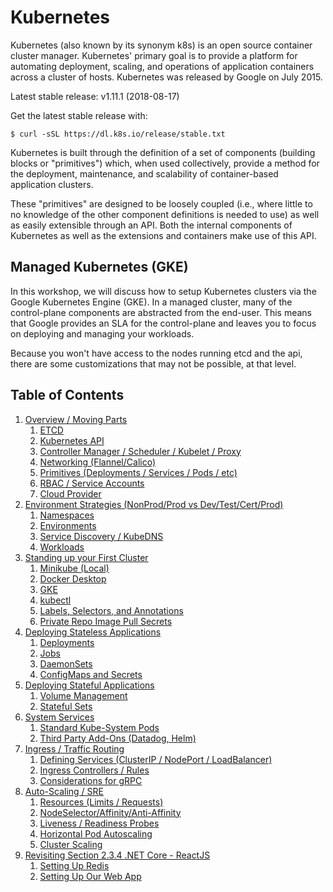 # Kubernetes

Kubernetes (also known by its synonym k8s) is an open source container cluster manager. Kubernetes' primary goal is to provide a platform for automating deployment, scaling, and operations of application containers across a cluster of hosts. Kubernetes was released by Google on July 2015.

Latest stable release: v1.11.1 (2018-08-17)

Get the latest stable release with:
```
$ curl -sSL https://dl.k8s.io/release/stable.txt
```

Kubernetes is built through the definition of a set of components (building blocks or "primitives") which, when used collectively, provide a method for the deployment, maintenance, and scalability of container-based application clusters.

These "primitives" are designed to be loosely coupled (i.e., where little to no knowledge of the other component definitions is needed to use) as well as easily extensible through an API. Both the internal components of Kubernetes as well as the extensions and containers make use of this API.

## Managed Kubernetes (GKE)

In this workshop, we will discuss how to setup Kubernetes clusters via the Google Kubernetes Engine (GKE). In a managed cluster, many of the control-plane components are abstracted from the end-user. This means that Google provides an SLA for the control-plane and leaves you to focus on deploying and managing your workloads.

Because you won't have access to the nodes running etcd and the api, there are some customizations that may not be possible, at that level. 

## Table of Contents

1. [Overview / Moving Parts](01_overview)
   1. [ETCD](01_overview/01_etcd.md)
   2. [Kubernetes API](01_overview/02_kubernetes_api.md)
   3. [Controller Manager / Scheduler / Kubelet / Proxy](01_overview/03_controller_manager-scheduler-kubelet-proxy.md)
   4. [Networking (Flannel/Calico)](01_overview/04_networking.md)
   5. [Primitives (Deployments / Services / Pods / etc)](01_overview/05_k8s_primitives.md)
   6. [RBAC / Service Accounts](01_overview/06_rbac.md)
   7. [Cloud Provider](01_overview/07_cloud_provider.md)
2. [Environment Strategies (NonProd/Prod vs Dev/Test/Cert/Prod)](02_environment_strategies)
   1. [Namespaces](02_environment_strategies/01_namespaces.md)
   2. [Environments](02_environment_strategies/02_environments.md)
   3. [Service Discovery / KubeDNS](02_environment_strategies/03_service_discovery.md)
   4. [Workloads](02_environment_strategies/04_workloads.md)
3. [Standing up your First Cluster](03_standing_up_your_first_cluster)
   1. [Minikube (Local)](03_standing_up_your_first_cluster/01_minikube.md)
   2. [Docker Desktop](03_standing_up_your_first_cluster/02_docker_desktop_macos.md)
   3. [GKE](03_standing_up_your_first_cluster/03_gke.md)
   4. [kubectl](03_standing_up_your_first_cluster/04_kubectl.md)
   5. [Labels, Selectors, and Annotations](03_standing_up_your_first_cluster/05_labels_selectors_annotations.md)
   6. [Private Repo Image Pull Secrets](03_standing_up_your_first_cluster/06_private_repo_image_pull_secrets.md)
4. [Deploying Stateless Applications](04_deploying_stateless_apps)
   1. [Deployments](04_deploying_stateless_apps/01_deployments.md)
   2. [Jobs](04_deploying_stateless_apps/02_jobs.md)
   3. [DaemonSets](04_deploying_stateless_apps/03_daemon_sets.md)
   4. [ConfigMaps and Secrets](04_deploying_stateless_apps/04_configmaps_and_secrets.md)
5. [Deploying Stateful Applications](05_deploying_stateful_apps)
   1. [Volume Management](05_deploying_stateful_apps/01_volume_management.md)
   2. [Stateful Sets](05_deploying_stateful_apps/02_stateful_sets.md)
6. [System Services](06_system_services)
   1. [Standard Kube-System Pods](06_system_services/01_standard_kube_system_pods.md)
   2. [Third Party Add-Ons (Datadog, Helm)](06_system_services/02_third_party_addons.md)
7. [Ingress / Traffic Routing](07_ingress_traffic_management)
   1. [Defining Services (ClusterIP / NodePort / LoadBalancer)](07_ingress_traffic_management/01_defining_services.md)
   2. [Ingress Controllers / Rules](07_ingress_traffic_management/02_ingress_controllers_rules.md)
   3. [Considerations for gRPC](07_ingress_traffic_management/03_considerations_for_grpc.md)
8. [Auto-Scaling / SRE](08_autoscaling_sre)
   1. [Resources (Limits / Requests)](08_autoscaling_sre/01_resources.md)
   2. [NodeSelector/Affinity/Anti-Affinity](08_autoscaling_sre/02_selector_affinity_antiaffinity.md)
   3. [Liveness / Readiness Probes](08_autoscaling_sre/03_readiness_liveness.md)
   4. [Horizontal Pod Autoscaling](08_autoscaling_sre/04_horizontal_pod_autoscaler.md)
   5. [Cluster Scaling](08_autoscaling_sre/05_cluster_autoscaler.md)
9. [Revisiting Section 2.3.4 .NET Core - ReactJS](09_revisiting_netcore_react)
   1. [Setting Up Redis](09_revisiting_netcore_react/01_setting_up_redis.md)
   2. [Setting Up Our Web App](09_revisiting_netcore_react/02_setting_up_our_web_app.md)
